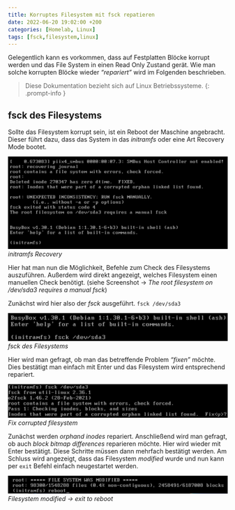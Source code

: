```yaml
---
title: Korruptes Filesystem mit fsck repatieren
date: 2022-06-20 19:02:00 +200
categories: [Homelab, Linux]
tags: [fsck,filesystem,linux]
---
```



Gelegentlich kann es vorkommen, dass auf Festplatten Blöcke korrupt werden und das File System in einen Read Only Zustand gerät. Wie man solche korrupten Blöcke wieder *“repariert”* wird im Folgenden beschrieben.


> Diese Dokumentation bezieht sich auf Linux Betriebssysteme.
{: .prompt-info }

## fsck des Filesystems

Sollte das Filesystem korrupt sein, ist ein Reboot der Maschine angebracht. Dieser führt dazu, dass das System in das *initramfs* oder eine Art Recovery Mode bootet. 

 ![initramfs Recovery](https://github.com/blaugrau90/blaugrau90.github.io/blob/main/assets/img/postimg/2022-06-20-fsck/01-initramfs-Recovery.png?raw=true)
 _initramfs Recovery_

Hier hat man nun die Möglichkeit, Befehle zum Check des Filesystems auszuführen. Außerdem wird direkt angezeigt, welches Filesystem einen manuellen Check benötigt. (siehe Screenshot → *The root filesystem on /dev/sda3 requires a manual fsck*) 

Zunächst wird hier also der *fsck* ausgeführt. `fsck /dev/sda3`

 ![fsck des Filesystems](https://github.com/blaugrau90/blaugrau90.github.io/blob/main/assets/img/postimg/2022-06-20-fsck/02-fsck-des-Filesystems.png?raw=true)
 _fsck des Filesystems_

Hier wird man gefragt, ob man das betreffende Problem *“fixen”* möchte. Dies bestätigt man einfach mit Enter und das Filesystem wird entsprechend repariert.

 ![Fix corrupted filesystem](https://github.com/blaugrau90/blaugrau90.github.io/blob/main/assets/img/postimg/2022-06-20-fsck/03-Fix-corrupted-filesystem.png?raw=true)
 _Fix corrupted filesystem_

Zunächst werden *orphand inodes* repariert. Anschließend wird man gefragt, ob auch *block bitmap differences* reparieren möchte. Hier wird wieder mit Enter bestätigt. Diese Schritte müssen dann mehrfach bestätigt werden. Am Schluss wird angezeigt, dass das Filesystem *modified* wurde und nun kann per `exit` Befehl einfach neugestartet werden. 

 ![Filesystem modified -> exit to reboot](https://github.com/blaugrau90/blaugrau90.github.io/blob/main/assets/img/postimg/2022-06-20-fsck/04-Filesystem-modified.png?raw=true)
 _Filesystem modified -> exit to reboot_


